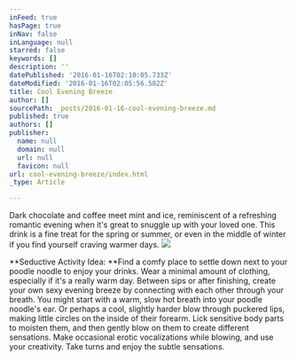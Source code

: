 ```yaml
---
inFeed: true
hasPage: true
inNav: false
inLanguage: null
starred: false
keywords: []
description: ''
datePublished: '2016-01-16T02:10:05.733Z'
dateModified: '2016-01-16T02:05:56.582Z'
title: Cool Evening Breeze
author: []
sourcePath: _posts/2016-01-16-cool-evening-breeze.md
published: true
authors: []
publisher:
  name: null
  domain: null
  url: null
  favicon: null
url: cool-evening-breeze/index.html
_type: Article

---
```

Dark
chocolate and coffee meet mint and ice, reminiscent of a refreshing
romantic evening when it's great to snuggle up with your loved one.
This drink is a fine treat for the spring or summer, or even in the
middle of winter if you find yourself craving warmer days.
![](https://s3-us-west-2.amazonaws.com/the-grid-img/p/491543dae57cb6c462c2eba49448caa5036caa56.jpg)

**Seductive
Activity Idea: **Find
a comfy place to settle down next to your poodle noodle to enjoy your
drinks. Wear a minimal amount of clothing, especially if it's a
really warm day. Between sips or after finishing, create your own
sexy evening breeze by connecting with each other through your
breath. You might start with a warm, slow hot breath into your poodle
noodle's ear. Or perhaps a cool, slightly harder blow through
puckered lips, making little circles on the inside of their forearm.
Lick sensitive body parts to moisten them, and then gently blow on
them to create different sensations. Make occasional erotic
vocalizations while blowing, and use your creativity. Take turns and
enjoy the subtle sensations.